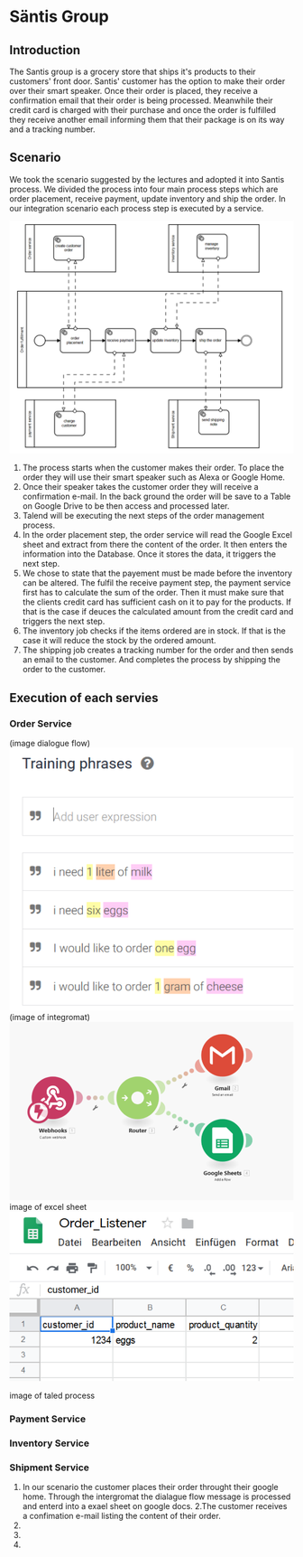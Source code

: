 # Säntis Group

## Introduction
The Santis group is a grocery store that ships it's products to their customers' front door. Santis' customer has the option to make their order over their smart speaker. Once their order is placed, they receive a confirmation email that their order is being processed. Meanwhile their credit card is charged with their purchase and once the order is fulfilled they receive another email informing them that their package is on its way and a tracking number.

## Scenario
We took the scenario suggested by the lectures and adopted it into Santis process. We divided the process into four main process steps which are order placement, receive payment, update inventory and ship the order. In our integration scenario each process step is executed by a service.

<img withd="647" alt="Structure" src="images/ServiceStructure.png">

1. The process starts when the customer makes their order. To place the order they will use their smart speaker such as Alexa or Google Home.
2. Once their speaker takes the customer order they will receive a confirmation e-mail. In the back ground the order will be save to a Table on Google Drive to be then access and processed later.
3. Talend will be executing the next steps of the order management process.
4. In the order placement step, the order service will read the Google Excel sheet and extract from there the content of the order. It then enters the information into the Database. Once it stores the data, it triggers the next step.
5. We chose to state that the payement must be made before the inventory can be altered. The fulfil the receive payment step, the payment service first has to calculate the sum of the order. Then it must make sure that the clients credit card has sufficient cash on it to pay for the products. If that is the case if deuces the calculated amount from the credit card and triggers the next step.
6. The inventory job checks if the items ordered are in stock. If that is the case it will reduce the stock by the ordered amount. 
7. The shipping job creates a tracking number for the order and then sends an email to the customer. And completes the process by shipping the order to the customer.

 

## Execution of each servies
### Order Service
(image dialogue flow)
<img alt="Dialogue Flow" src="images/DialogueFlow.png">
(image of integromat)
<img alt="Integromat" src="images/Integromat.png">
image of excel sheet
<img alt="Google Sheet" src="images/GoogleTableOrder_Listener.png">

image of taled process

### Payment Service


### Inventory Service


### Shipment Service


1. In our scenario the customer places their order throught their google home.  Through the intergromat the dialague flow message is processed and enterd into a exael sheet on google docs.
2.The customer receives a confimation e-mail listing the content of their order.
3.
4.
5.